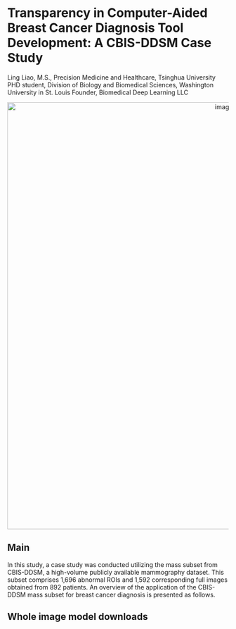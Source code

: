 # Transparency in Computer-Aided Breast Cancer Diagnosis Tool Development: A CBIS-DDSM Case Study

Ling Liao, 
M.S., Precision Medicine and Healthcare, Tsinghua University
PHD student, Division of Biology and Biomedical Sciences, Washington University in St. Louis
Founder, Biomedical Deep Learning LLC

<div style="text-align: center;">
  <img width="970" alt="image" src="https://github.com/lingliao/Transparency-in-CABCDTD/assets/91222367/93f7aa76-4a39-4534-be60-ba14a795155f">
</div>

## Main
In this study, a case study was conducted utilizing the mass subset from CBIS-DDSM, a high-volume publicly available mammography dataset. This subset comprises 1,696 abnormal ROIs and 1,592 corresponding full images obtained from 892 patients. An overview of the application of the CBIS-DDSM mass subset for breast cancer diagnosis is presented as follows.








## Whole image model downloads
